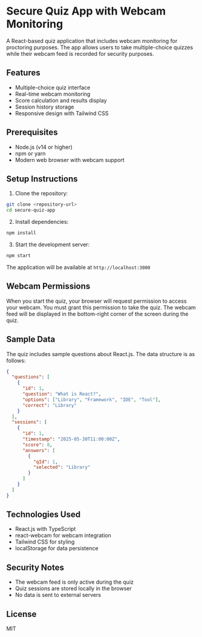 # Secure Quiz App with Webcam Monitoring

A React-based quiz application that includes webcam monitoring for proctoring purposes. The app allows users to take multiple-choice quizzes while their webcam feed is recorded for security purposes.

## Features

- Multiple-choice quiz interface
- Real-time webcam monitoring
- Score calculation and results display
- Session history storage
- Responsive design with Tailwind CSS

## Prerequisites

- Node.js (v14 or higher)
- npm or yarn
- Modern web browser with webcam support

## Setup Instructions

1. Clone the repository:
```bash
git clone <repository-url>
cd secure-quiz-app
```

2. Install dependencies:
```bash
npm install
```

3. Start the development server:
```bash
npm start
```

The application will be available at `http://localhost:3000`

## Webcam Permissions

When you start the quiz, your browser will request permission to access your webcam. You must grant this permission to take the quiz. The webcam feed will be displayed in the bottom-right corner of the screen during the quiz.

## Sample Data

The quiz includes sample questions about React.js. The data structure is as follows:

```json
{
  "questions": [
    {
      "id": 1,
      "question": "What is React?",
      "options": ["Library", "Framework", "IDE", "Tool"],
      "correct": "Library"
    }
  ],
  "sessions": [
    {
      "id": 1,
      "timestamp": "2025-05-30T11:00:00Z",
      "score": 8,
      "answers": [
        {
          "qId": 1,
          "selected": "Library"
        }
      ]
    }
  ]
}
```

## Technologies Used

- React.js with TypeScript
- react-webcam for webcam integration
- Tailwind CSS for styling
- localStorage for data persistence

## Security Notes

- The webcam feed is only active during the quiz
- Quiz sessions are stored locally in the browser
- No data is sent to external servers

## License

MIT
